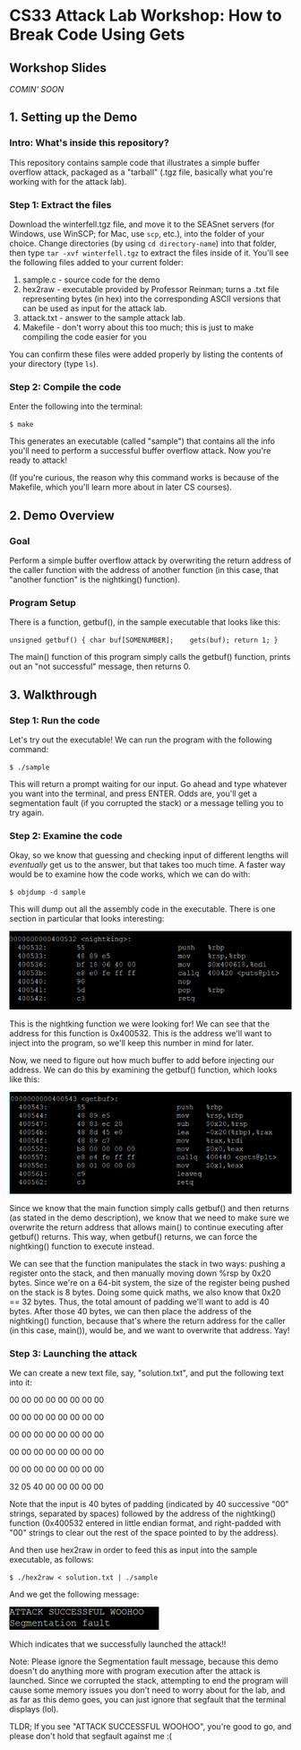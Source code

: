# CS33 Attack Lab Workshop: How to Break Code Using Gets

## Workshop Slides
*COMIN' SOON*

## 1. Setting up the Demo

### Intro: What's inside this repository?
This repository contains sample code that illustrates a simple buffer overflow attack, packaged as a "tarball" (.tgz file, basically what you're working with for the attack lab).

### Step 1: Extract the files
Download the winterfell.tgz file, and move it to the SEASnet servers (for Windows, use WinSCP; for Mac, use `scp`, etc.), into the folder of your choice. Change directories (by using `cd directory-name`) into that folder, then type `tar -xvf winterfell.tgz` to extract the files inside of it. You'll see the following files added to your current folder:

1. sample.c - source code for the demo
2. hex2raw - executable provided by Professor Reinman; turns a .txt file representing bytes (in hex) into the corresponding ASCII versions that can be used as input for the attack lab.
3. attack.txt - answer to the sample attack lab.
4. Makefile - don't worry about this too much; this is just to make compiling the code easier for you

You can confirm these files were added properly by listing the contents of your directory (type `ls`).

### Step 2: Compile the code

Enter the following into the terminal:

`$ make`

This generates an executable (called "sample") that contains all the info you'll need to perform a successful buffer overflow attack. Now you're ready to attack!

(If you're curious, the reason why this command works is because of the Makefile, which you'll learn more about in later CS courses).

## 2. Demo Overview

### Goal

Perform a simple buffer overflow attack by overwriting the return address of the caller function with the address of another function (in this case, that "another function" is the nightking() function).

### Program Setup

There is a function, getbuf(), in the sample executable that looks like this:

`
unsigned getbuf()
{
    char buf[SOMENUMBER];   
    gets(buf);
    return 1;
}
`

The main() function of this program simply calls the getbuf() function, prints out an "not successful" message, then returns 0.

## 3. Walkthrough

### Step 1: Run the code

Let's try out the executable! We can run the program with the following command:

`$ ./sample`

This will return a prompt waiting for our input. Go ahead and type whatever you want into the terminal, and press ENTER. Odds are, you'll get a segmentation fault (if you corrupted the stack) or a message telling you to try again.


### Step 2: Examine the code

Okay, so we know that guessing and checking input of different lengths will *eventually* get us to the answer, but that takes too much time. A faster way would be to examine how the code works, which we can do with:

`$ objdump -d sample`

This will dump out all the assembly code in the executable. There is one section in particular that looks interesting:

![alt text](https://github.com/JuliaB1/CS33-Attack-Lab-Workshop-S19/blob/master/img/nightking.PNG "omg it's the night king")

This is the nightking function we were looking for! We can see that the address for this function is 0x400532. This is the address we'll want to inject into the program, so we'll keep this number in mind for later.

Now, we need to figure out how much buffer to add before injecting our address. We can do this by examining the getbuf() function, which looks like this:

![alt text](https://github.com/JuliaB1/CS33-Attack-Lab-Workshop-S19/blob/master/img/getbuf.PNG "gets is weak lol")

Since we know that the main function simply calls getbuf() and then returns (as stated in the demo description), we know that we need to make sure we overwrite the return address that allows main() to continue executing after getbuf() returns. This way, when getbuf() returns, we can force the nightking() function to execute instead.

We can see that the function manipulates the stack in two ways: pushing a register onto the stack, and then manually moving down %rsp by 0x20 bytes. Since we're on a 64-bit system, the size of the register being pushed on the stack is 8 bytes. Doing some quick maths, we also know that 0x20 == 32 bytes. Thus, the total amount of padding we'll want to add is 40 bytes. After those 40 bytes, we can then place the address of the nightking() function, because that's where the return address for the caller (in this case, main()), would be, and we want to overwrite that address. Yay!


### Step 3: Launching the attack

We can create a new text file, say, "solution.txt", and put the following text into it:


00 00 00 00 00 00 00 00

00 00 00 00 00 00 00 00

00 00 00 00 00 00 00 00

00 00 00 00 00 00 00 00

00 00 00 00 00 00 00 00

32 05 40 00 00 00 00 00


Note that the input is 40 bytes of padding (indicated by 40 successive "00" strings, separated by spaces) followed by the address of the nightking() function (0x400532 entered in little endian format, and right-padded with "00" strings to clear out the rest of the space pointed to by the address).

And then use hex2raw in order to feed this as input into the sample executable, as follows:

`$ ./hex2raw < solution.txt | ./sample`

And we get the following message:

![alt text](https://github.com/JuliaB1/CS33-Attack-Lab-Workshop-S19/blob/master/img/oops.PNG "sorry you had to see the segfault")

Which indicates that we successfully launched the attack!!

Note: Please ignore the Segmentation fault message, because this demo doesn't do anything more with program execution after the attack is launched. Since we corrupted the stack, attempting to end the program will cause some memory issues you don't need to worry about for the lab, and as far as this demo goes, you can just ignore that segfault that the terminal displays (lol).

TLDR; If you see "ATTACK SUCCESSFUL WOOHOO", you're good to go, and please don't hold that segfault against me :(

